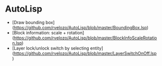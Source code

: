 AutoLisp
========


* [Draw bounding box] (https://github.com/rvelozo/AutoLisp/blob/master/BoundingBox.lsp)
* [Block information: scale + rotation] (https://github.com/rvelozo/AutoLisp/blob/master/BlockInfoScaleRotation.lsp)
* [Layer lock/unlock switch by selecting entity] (https://github.com/rvelozo/AutoLisp/blob/master/LayerSwitchOnOff.lsp)
